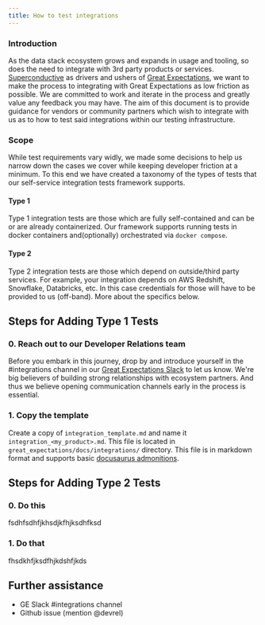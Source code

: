 ```yaml
---
title: How to test integrations
---
```


### Introduction
As the data stack ecosystem grows and expands in usage and tooling, so does the need to integrate with 3rd party
products or services. [Superconductive](https://superconductive.com) as drivers and ushers
of [Great Expectations](https://greatexpectations.io), we want to make the process to integrating with Great Expectations
as low friction as possible. We are committed to work and iterate in the process and greatly value any feedback you may have.
The aim of this document is to provide guidance for vendors or community partners which wish to integrate with us as to how to test said integrations within our testing infrastructure.

### Scope
While test requirements vary widly, we made some decisions to help us narrow down the cases we cover while keeping developer friction at a minimum.
To this end we have created a taxonomy of the types of tests that our self-service integration tests framework supports.

#### Type 1
Type 1 integration tests are those which are fully self-contained and can be or are already containerized. Our framework supports running tests in docker containers and(optionally) orchestrated via `docker compose`.

#### Type 2
Type 2 integration tests are those which depend on outside/third party services. For example, your integration depends on AWS Redshift, Snowflake, Databricks, etc. In this case
credentials for those will have to be provided to us (off-band). More about the specifics below.

## Steps for Adding Type 1 Tests

### 0. Reach out to our Developer Relations team
Before you embark in this journey, drop by and introduce yourself in the #integrations channel in our [Great Expectations Slack](https://greatexpectationstalk.slack.com)
to let us know. We're big believers of building strong relationships with ecosystem partners. And thus we believe
opening communication channels early in the process is essential.

### 1. Copy the template
Create a copy of `integration_template.md` and name it `integration_<my_product>.md`. This file is located in `great_expectations/docs/integrations/` directory.
This file is in markdown format and supports basic [docusaurus admonitions](https://docusaurus.io/docs/markdown-features/admonitions).

## Steps for Adding Type 2 Tests

### 0. Do this
fsdhfsdhfjkhsdjkfhjksdhfksd

### 1. Do that
fhsdkhfjksdfhjkdshfjkds

## Further assistance
 *  GE Slack #integrations channel
 *  Github issue (mention @devrel)

